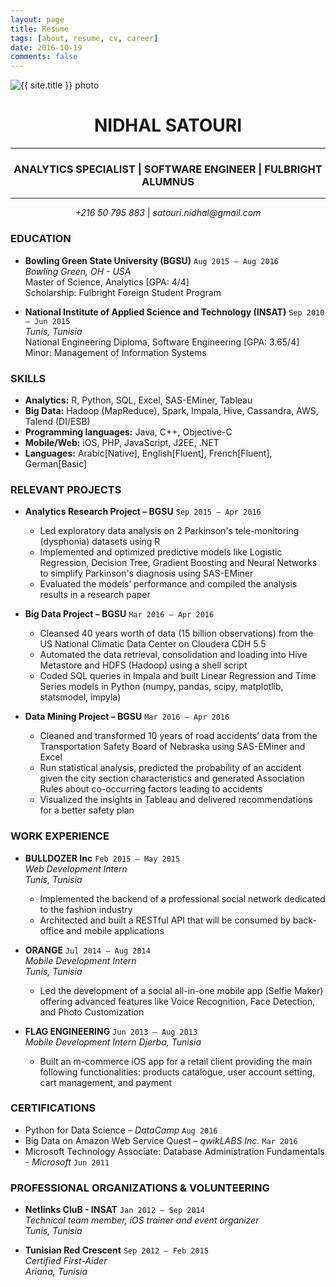 ```yaml
---
layout: page
title: Resume
tags: [about, resume, cv, career]
date: 2016-10-19
comments: false
---
```


<img src="{{ site.url }}/{{ site.author_photo }}" alt="{{ site.title }} photo" style="text-align:center" class="img-circle animated rotateIn" style='border:6px solid #c0c0c0'>
<h1 style="text-align:center">NIDHAL SATOURI</h1>
<hr>
<h3 style="text-align:center">ANALYTICS SPECIALIST | SOFTWARE ENGINEER | FULBRIGHT ALUMNUS</h3>
<hr>
<p style="text-align:center">
<i>+216 50 795 883</i> | <i>satouri.nidhal@gmail.com</i>
</p>

### EDUCATION 

* __Bowling Green State University (BGSU)__ `Aug 2015 – Aug 2016`<br/>
*Bowling Green, OH - USA*<br/>
Master of Science, Analytics [GPA: 4/4]<br/>
Scholarship: Fulbright Foreign Student Program<br/>

* __National Institute of Applied Science and Technology (INSAT)__  `Sep 2010 – Jun 2015`<br/>
*Tunis, Tunisia*<br/>
National Engineering Diploma, Software Engineering [GPA: 3.65/4]<br/>
Minor: Management of Information Systems<br/>

### SKILLS 
* __Analytics:__ R, Python, SQL, Excel, SAS-EMiner, Tableau
* __Big Data:__ Hadoop (MapReduce), Spark, Impala, Hive, Cassandra, AWS, Talend (DI/ESB)
* __Programming languages:__ Java, C++, Objective-C
* __Mobile/Web:__ iOS, PHP, JavaScript, J2EE, .NET
* __Languages:__ Arabic[Native], English[Fluent], French[Fluent], German[Basic]

### RELEVANT PROJECTS
* __Analytics Research Project – BGSU__ `Sep 2015 – Apr 2016`<br/>
    * Led exploratory data analysis on 2 Parkinson's tele-monitoring (dysphonia) datasets using R 
    * Implemented and optimized predictive models like Logistic Regression, Decision Tree, Gradient Boosting and Neural Networks to  simplify Parkinson's diagnosis using SAS-EMiner
    * Evaluated the models’ performance and compiled the analysis results in a research paper

* __Big Data Project – BGSU__ `Mar 2016 – Apr 2016`<br/>
    * Cleansed 40 years worth of data (15 billion observations) from the US National Climatic Data Center on Cloudera CDH 5.5
    * Automated the data retrieval, consolidation and loading into Hive Metastore and HDFS (Hadoop) using a shell script
    * Coded SQL queries in Impala and built Linear Regression and Time Series models in Python (numpy, pandas, scipy, matplotlib, statsmodel, impyla) 

* __Data Mining Project – BGSU__ `Mar 2016 – Apr 2016`<br/>
    * Cleaned and transformed 10 years of road accidents’ data from the Transportation Safety Board of Nebraska using SAS-EMiner and Excel
    * Run statistical analysis, predicted the probability of an accident given the city section characteristics and generated Association Rules about co-occurring factors leading to accidents
    * Visualized the insights in Tableau and delivered recommendations for a better safety plan     

### WORK EXPERIENCE 
* <a href="https://www.bulldozerinc.com/?lang=en" target="_blank" style="text-decoration:none">__BULLDOZER Inc__ </a> `Feb 2015 – May 2015`<br/>
*Web Development Intern*<br/>
*Tunis, Tunisia*<br/>
    * Implemented the backend of a professional social network dedicated to the fashion industry 
    * Architected and built a RESTful API that will be consumed by back-office and mobile applications
            
* <a href="https://www.orange.tn" target="_blank" style="text-decoration:none">__ORANGE__ </a> `Jul 2014 – Aug 2014`<br/>
*Mobile Development Intern*<br/>
*Tunis, Tunisia*<br/>
    * Led the development of a social all-in-one mobile app (Selfie Maker) offering advanced features like Voice Recognition, Face Detection, and Photo Customization
	
* <a href="http://flag-engineering.com" target="_blank" style="text-decoration:none">__FLAG ENGINEERING__ </a> `Jun 2013 – Aug 2013`<br/>
*Mobile Development Intern* 
*Djerba, Tunisia*
    * Built an m-commerce iOS app for a retail client providing the main following functionalities: products catalogue, user account setting, cart management, and payment

### CERTIFICATIONS
* Python for Data Science – *DataCamp* `Aug 2016`                 
* Big Data on Amazon Web Service Quest – *qwikLABS Inc.* `Mar 2016` 
* Microsoft Technology Associate: Database Administration Fundamentals - *Microsoft* `Jun 2011`	

### PROFESSIONAL ORGANIZATIONS & VOLUNTEERING
* __Netlinks CluB - INSAT__ `Jan 2012 – Sep 2014`<br/>
*Technical team member, iOS trainer and event organizer*<br/>
*Tunis, Tunisia*

* __Tunisian Red Crescent__ `Sep 2012 – Feb 2015`<br/>
*Certified First-Aider*<br/>
*Ariana, Tunisia*



